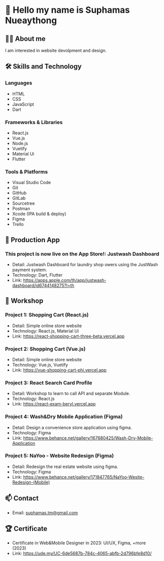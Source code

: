 # 👋 Hello my name is Suphamas Nueaythong

## 👨‍💻 About me
I am interested in website devolpment and design.

## 🛠 Skills and Technology
### Languages
- HTML
- CSS
- JavaScript
- Dart

### Frameworks & Libraries
- React.js
- Vue.js
- Node.js
- Vuetify
- Material Ui
- Flutter

### Tools & Platforms
- Visual Studio Code
- Git
- GitHub
- GitLab
- Sourcetree
- Postman
- Xcode (IPA build & deploy)
- Figma
- Trello

## 🚀 Production App
### This project is now live on the App Store!: Justwash Dashboard
- Detail: Justwash Dashboard for laundry shop owers using the JustWash payment system.
- Technology: Dart, Flutter
- Link: https://apps.apple.com/th/app/justwash-dashboard/id6744148275?l=th

## 🚀 Workshop
### Project 1: Shopping Cart (React.js)
- Detail: Simple online store website
- Technology: React.js, Material Ui
- Link: https://react-shopping-cart-three-beta.vercel.app

### Project 2: Shopping Cart (Vue.js)
- Detail: Simple online store website
- Technology: Vue.js, Vuetify
- Link: https://vue-shopping-cart-phi.vercel.app

### Project 3: React Search Card Profile
- Detail: Workshop to learn to call API and separate Module.
- Technology: React.js
- Link: https://react-exam-beryl.vercel.app

### Project 4: Wash&Dry Mobile Application (Figma)
- Detail: Design a convenience store application using figma.
- Technology: Figma
- Link: https://www.behance.net/gallery/167680425/Wash-Dry-Mobile-Application

### Project 5: NaYoo - Website Redesign (Figma)
- Detail: Redesign the real estate website using figma.
- Technology: Figma
- Link: https://www.behance.net/gallery/171847765/NaYoo-Wesite-Redesign-(Mobile)

## 📫 Contact
- Email: suphamas.tm@gmail.com

## 🏆 Certificate
- Certificate in Web&Mobile Designer in 2023: UI/UX, Figma, +more (2023)
- Link: https://ude.my/UC-6de5687b-784c-4065-abfb-2d796bfe8d10/
